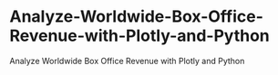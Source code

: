 # Analyze-Worldwide-Box-Office-Revenue-with-Plotly-and-Python
Analyze Worldwide Box Office Revenue with Plotly and Python
